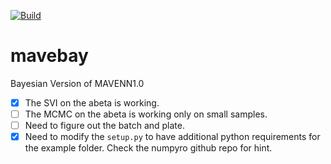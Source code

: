 [![Build](https://github.com/mahdikooshkbaghi/mavebay/actions/workflows/main.yaml/badge.svg)](https://github.com/mahdikooshkbaghi/mavebay/actions/workflows/main.yaml)

# mavebay
Bayesian Version of MAVENN1.0

- [x] The SVI on the abeta is working.
- [ ] The MCMC on the abeta is working only on small samples.
- [ ] Need to figure out the batch and plate. 
- [x] Need to modify the `setup.py` to have additional python requirements for the example folder. Check the numpyro github repo for hint.